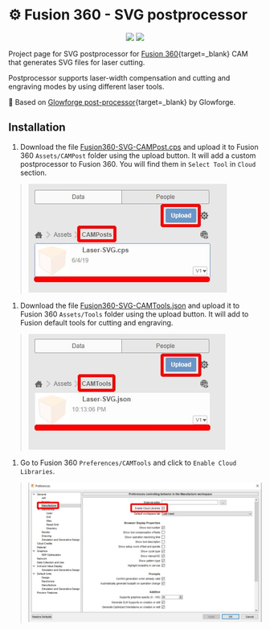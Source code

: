 # ⚙️ Fusion 360 - SVG postprocessor

<p align="center">
<a href="https://hits.seeyoufarm.com"><img src="https://hits.seeyoufarm.com/api/count/incr/badge.svg?url=https%3A%2F%2Fgithub.com%2FRoboticsBrno%2FFusion360-SVG-postprocessor&count_bg=%2379C83D&title_bg=%23555555&icon=&icon_color=%23E7E7E7&title=views&edge_flat=true"/></a>
<img src="https://img.shields.io/github/license/RoboticsBrno/Fusion360-SVG-postprocessor?style=flat-square">
</p>

Project page for SVG postprocessor for [Fusion 360](https://www.autodesk.cz/products/fusion-360/){target=_blank} CAM that generates SVG files for laser cutting.

Postprocessor supports laser-width compensation and cutting and engraving modes by using different laser tools.

🔗 Based on [Glowforge post-processor](https://github.com/garethky/glowforge-colorific-fusion360-post){target=_blank} by Glowforge.

## Installation

1. Download the file <a href="./Fusion360-SVG-CAMPost.cps" download>Fusion360-SVG-CAMPost.cps</a> and upload it to Fusion 360 `Assets/CAMPost` folder using the upload button.
It will add a custom postprocessor to Fusion 360. You will find them in `Select Tool` in `Cloud` section.
> ![Upload Postprocessor](./docs/media/postprocessor.jpg)
1. Download the file <a href="./Fusion360-SVG-CAMTools.json" download>Fusion360-SVG-CAMTools.json</a> and upload it to Fusion 360 `Assets/Tools` folder using the upload button.
It will add to Fusion default tools for cutting and engraving.
> ![Upload Tools](./docs/media/tools.jpg)
1. Go to Fusion 360 `Preferences/CAMTools` and click to `Enable Cloud Libraries`.
> ![Enable Cloud Libraries](./docs/media/EnableCloudLibraries.jpg)